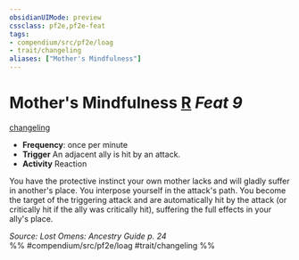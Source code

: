 ```yaml
---
obsidianUIMode: preview
cssclass: pf2e,pf2e-feat
tags:
- compendium/src/pf2e/loag
- trait/changeling
aliases: ["Mother's Mindfulness"]
---
```

# Mother's Mindfulness  [R](../../Rules/core-rulebook/chapter-9-playing-the-game.md#Actions "Reaction") *Feat 9*  
[changeling](../../Rules/traits/changeling-b1.md)  

- **Frequency**: once per minute
- **Trigger** An adjacent ally is hit by an attack.
- **Activity** Reaction

You have the protective instinct your own mother lacks and will gladly suffer in another's place. You interpose yourself in the attack's path. You become the target of the triggering attack and are automatically hit by the attack (or critically hit if the ally was critically hit), suffering the full effects in your ally's place.

*Source: Lost Omens: Ancestry Guide p. 24*  
%% #compendium/src/pf2e/loag #trait/changeling %%